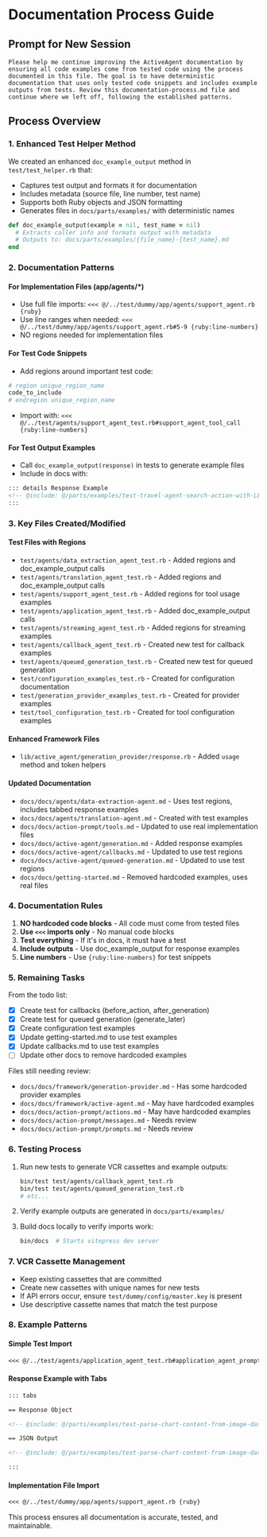 # Documentation Process Guide

## Prompt for New Session

```
Please help me continue improving the ActiveAgent documentation by ensuring all code examples come from tested code using the process documented in this file. The goal is to have deterministic documentation that uses only tested code snippets and includes example outputs from tests. Review this documentation-process.md file and continue where we left off, following the established patterns.
```

## Process Overview

### 1. Enhanced Test Helper Method

We created an enhanced `doc_example_output` method in `test/test_helper.rb` that:
- Captures test output and formats it for documentation
- Includes metadata (source file, line number, test name)
- Supports both Ruby objects and JSON formatting
- Generates files in `docs/parts/examples/` with deterministic names

```ruby
def doc_example_output(example = nil, test_name = nil)
  # Extracts caller info and formats output with metadata
  # Outputs to: docs/parts/examples/{file_name}-{test_name}.md
end
```

### 2. Documentation Patterns

#### For Implementation Files (app/agents/*)
- Use full file imports: `<<< @/../test/dummy/app/agents/support_agent.rb {ruby}`
- Use line ranges when needed: `<<< @/../test/dummy/app/agents/support_agent.rb#5-9 {ruby:line-numbers}`
- NO regions needed for implementation files

#### For Test Code Snippets
- Add regions around important test code:
```ruby
# region unique_region_name
code_to_include
# endregion unique_region_name
```
- Import with: `<<< @/../test/agents/support_agent_test.rb#support_agent_tool_call {ruby:line-numbers}`

#### For Test Output Examples
- Call `doc_example_output(response)` in tests to generate example files
- Include in docs with:
```markdown
::: details Response Example
<!-- @include: @/parts/examples/test-travel-agent-search-action-with-LLM-interaction-test-travel-agent-search-action-with-LLM-interaction.md -->
:::
```

### 3. Key Files Created/Modified

#### Test Files with Regions
- `test/agents/data_extraction_agent_test.rb` - Added regions and doc_example_output calls
- `test/agents/translation_agent_test.rb` - Added regions and doc_example_output calls
- `test/agents/support_agent_test.rb` - Added regions for tool usage examples
- `test/agents/application_agent_test.rb` - Added doc_example_output calls
- `test/agents/streaming_agent_test.rb` - Added regions for streaming examples
- `test/agents/callback_agent_test.rb` - Created new test for callback examples
- `test/agents/queued_generation_test.rb` - Created new test for queued generation
- `test/configuration_examples_test.rb` - Created for configuration documentation
- `test/generation_provider_examples_test.rb` - Created for provider examples
- `test/tool_configuration_test.rb` - Created for tool configuration examples

#### Enhanced Framework Files
- `lib/active_agent/generation_provider/response.rb` - Added `usage` method and token helpers

#### Updated Documentation
- `docs/docs/agents/data-extraction-agent.md` - Uses test regions, includes tabbed response examples
- `docs/docs/agents/translation-agent.md` - Created with test examples
- `docs/docs/action-prompt/tools.md` - Updated to use real implementation files
- `docs/docs/active-agent/generation.md` - Added response examples
- `docs/docs/active-agent/callbacks.md` - Updated to use test regions
- `docs/docs/active-agent/queued-generation.md` - Updated to use test regions
- `docs/docs/getting-started.md` - Removed hardcoded examples, uses real files

### 4. Documentation Rules

1. **NO hardcoded code blocks** - All code must come from tested files
2. **Use `<<<` imports only** - No manual code blocks
3. **Test everything** - If it's in docs, it must have a test
4. **Include outputs** - Use doc_example_output for response examples
5. **Line numbers** - Use `{ruby:line-numbers}` for test snippets

### 5. Remaining Tasks

From the todo list:
- [x] Create test for callbacks (before_action, after_generation)
- [x] Create test for queued generation (generate_later)
- [x] Create configuration test examples
- [x] Update getting-started.md to use test examples
- [x] Update callbacks.md to use test examples
- [ ] Update other docs to remove hardcoded examples

Files still needing review:
- `docs/docs/framework/generation-provider.md` - Has some hardcoded provider examples
- `docs/docs/framework/active-agent.md` - May have hardcoded examples
- `docs/docs/action-prompt/actions.md` - May have hardcoded examples
- `docs/docs/action-prompt/messages.md` - Needs review
- `docs/docs/action-prompt/prompts.md` - Needs review

### 6. Testing Process

1. Run new tests to generate VCR cassettes and example outputs:
   ```bash
   bin/test test/agents/callback_agent_test.rb
   bin/test test/agents/queued_generation_test.rb
   # etc...
   ```

2. Verify example outputs are generated in `docs/parts/examples/`

3. Build docs locally to verify imports work:
   ```bash
   bin/docs  # Starts vitepress dev server
   ```

### 7. VCR Cassette Management

- Keep existing cassettes that are committed
- Create new cassettes with unique names for new tests
- If API errors occur, ensure `test/dummy/config/master.key` is present
- Use descriptive cassette names that match the test purpose

### 8. Example Patterns

#### Simple Test Import
```markdown
<<< @/../test/agents/application_agent_test.rb#application_agent_prompt_context_message_generation{ruby:line-numbers}
```

#### Response Example with Tabs
```markdown
::: tabs

== Response Object

<!-- @include: @/parts/examples/test-parse-chart-content-from-image-data-with-structured-output-schema-test-parse-chart-content-from-image-data-with-structured-output-schema.md -->

== JSON Output

<!-- @include: @/parts/examples/test-parse-chart-content-from-image-data-with-structured-output-schema-parse-chart-json-response.md -->

:::
```

#### Implementation File Import
```markdown
<<< @/../test/dummy/app/agents/support_agent.rb {ruby}
```

This process ensures all documentation is accurate, tested, and maintainable.